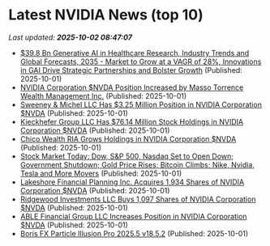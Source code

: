 # Latest NVIDIA News (top 10)
_Last updated: **2025-10-02 08:47:07**_

- [$39.8 Bn Generative AI in Healthcare Research, Industry Trends and Global Forecasts, 2035 - Market to Grow at a VAGR of 28%, Innovations in GAI Drive Strategic Partnerships and Bolster Growth](https://www.globenewswire.com/news-release/2025/10/01/3159268/28124/en/39-8-Bn-Generative-AI-in-Healthcare-Research-Industry-Trends-and-Global-Forecasts-2035-Market-to-Grow-at-a-VAGR-of-28-Innovations-in-GAI-Drive-Strategic-Partnerships-and-Bolster-Gr.html) (Published: 2025-10-01)
- [NVIDIA Corporation $NVDA Position Increased by Masso Torrence Wealth Management Inc.](https://www.etfdailynews.com/2025/10/01/nvidia-corporation-nvda-position-increased-by-masso-torrence-wealth-management-inc/) (Published: 2025-10-01)
- [Sweeney & Michel LLC Has $3.25 Million Position in NVIDIA Corporation $NVDA](https://www.etfdailynews.com/2025/10/01/sweeney-michel-llc-has-3-25-million-position-in-nvidia-corporation-nvda/) (Published: 2025-10-01)
- [Kieckhefer Group LLC Has $76.14 Million Stock Holdings in NVIDIA Corporation $NVDA](https://www.etfdailynews.com/2025/10/01/kieckhefer-group-llc-has-76-14-million-stock-holdings-in-nvidia-corporation-nvda/) (Published: 2025-10-01)
- [Chico Wealth RIA Grows Holdings in NVIDIA Corporation $NVDA](https://www.etfdailynews.com/2025/10/01/chico-wealth-ria-grows-holdings-in-nvidia-corporation-nvda/) (Published: 2025-10-01)
- [Stock Market Today: Dow, S&P 500, Nasdaq Set to Open Down; Government Shutdown; Gold Price Rises; Bitcoin Climbs; Nike, Nvidia, Tesla and More Movers](https://biztoc.com/x/e5c0a475aae7bd19) (Published: 2025-10-01)
- [Lakeshore Financial Planning Inc. Acquires 1,934 Shares of NVIDIA Corporation $NVDA](https://www.etfdailynews.com/2025/10/01/lakeshore-financial-planning-inc-acquires-1934-shares-of-nvidia-corporation-nvda/) (Published: 2025-10-01)
- [Ridgewood Investments LLC Buys 1,097 Shares of NVIDIA Corporation $NVDA](https://www.etfdailynews.com/2025/10/01/ridgewood-investments-llc-buys-1097-shares-of-nvidia-corporation-nvda/) (Published: 2025-10-01)
- [ABLE Financial Group LLC Increases Position in NVIDIA Corporation $NVDA](https://www.etfdailynews.com/2025/10/01/able-financial-group-llc-increases-position-in-nvidia-corporation-nvda/) (Published: 2025-10-01)
- [Boris FX Particle Illusion Pro 2025.5 v18.5.2](https://post.rlsbb.to/boris-fx-particle-illusion-pro-2025-5-v18-5-2/) (Published: 2025-10-01)
